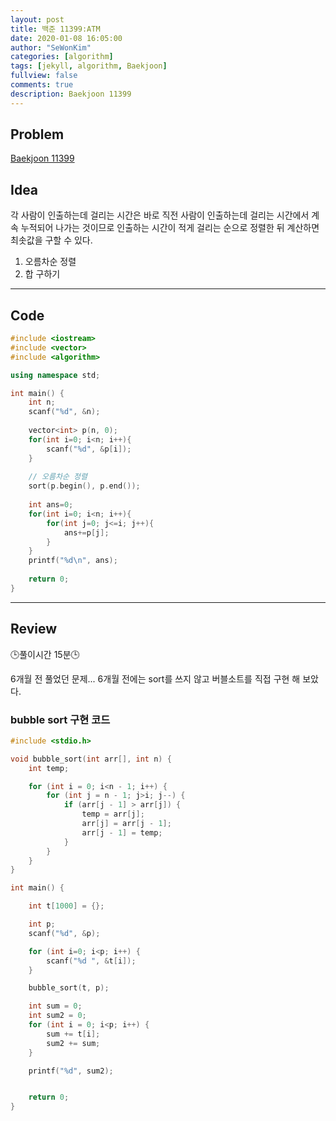 ```yaml
---
layout: post
title: 백준 11399:ATM
date: 2020-01-08 16:05:00
author: "SeWonKim"
categories: [algorithm]
tags: [jekyll, algorithm, Baekjoon]
fullview: false
comments: true
description: Baekjoon 11399
---
```


## Problem

[Baekjoon 11399](https://www.acmicpc.net/problem/11399)


## Idea

각 사람이 인출하는데 걸리는 시간은 바로 직전 사람이 인출하는데 걸리는 시간에서 계속 누적되어 나가는 것이므로 인출하는 시간이 적게 걸리는 순으로 정렬한 뒤 계산하면 최솟값을 구할 수 있다.

1. 오름차순 정렬
2. 합 구하기

---

## Code
```cpp
#include <iostream>
#include <vector>
#include <algorithm>

using namespace std;

int main() {
	int n;
	scanf("%d", &n);
	
	vector<int> p(n, 0);
	for(int i=0; i<n; i++){
		scanf("%d", &p[i]);
	}
	
	// 오름차순 정렬 
	sort(p.begin(), p.end());
	
	int ans=0;
	for(int i=0; i<n; i++){
		for(int j=0; j<=i; j++){
			ans+=p[j];
		}
	}
	printf("%d\n", ans);
	
	return 0;
}
```
---

## Review
🕒풀이시간 15분🕒 

6개월 전 풀었던 문제... 6개월 전에는 sort를 쓰지 않고 버블소트를 직접 구현 해 보았다.

### bubble sort 구현 코드
```cpp
#include <stdio.h>

void bubble_sort(int arr[], int n) {
	int temp;

	for (int i = 0; i<n - 1; i++) {
		for (int j = n - 1; j>i; j--) {
			if (arr[j - 1] > arr[j]) {
				temp = arr[j];
				arr[j] = arr[j - 1];
				arr[j - 1] = temp;
			}
		}
	}
}

int main() {

	int t[1000] = {};

	int p;
	scanf("%d", &p);

	for (int i=0; i<p; i++) {
		scanf("%d ", &t[i]);
	}

	bubble_sort(t, p);

	int sum = 0;
	int sum2 = 0;
	for (int i = 0; i<p; i++) {
		sum += t[i];
		sum2 += sum;
	}

	printf("%d", sum2);


	return 0;
}
```